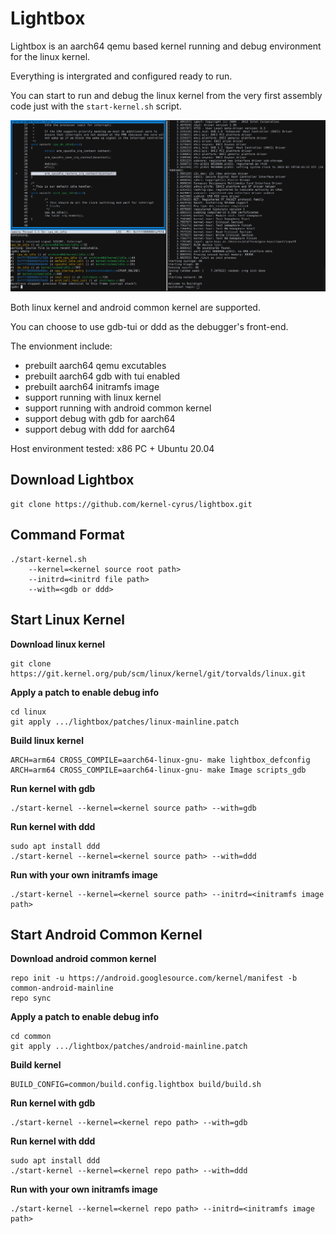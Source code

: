 Lightbox
=============================

Lightbox is an aarch64 qemu based kernel running and debug environment for the linux kernel.

Everything is intergrated and configured ready to run.

You can start to run and debug the linux kernel from the very first assembly code just with the `start-kernel.sh` script.

![Snapshot](https://raw.githubusercontent.com/kernel-cyrus/lightbox/master/snapshots/snapshot.png)

Both linux kernel and android common kernel are supported.

You can choose to use gdb-tui or ddd as the debugger's front-end.

The envionment include:
- prebuilt aarch64 qemu excutables
- prebuilt aarch64 gdb with tui enabled
- prebuilt aarch64 initramfs image
- support running with linux kernel
- support running with android common kernel
- support debug with gdb for aarch64
- support debug with ddd for aarch64

Host environment tested: x86 PC + Ubuntu 20.04

Download Lightbox
-----------------------------

```
git clone https://github.com/kernel-cyrus/lightbox.git
```

Command Format
-----------------------------

```
./start-kernel.sh
    --kernel=<kernel source root path>
    --initrd=<initrd file path>
    --with=<gdb or ddd>
```

Start Linux Kernel
-----------------------------

**Download linux kernel**
```
git clone https://git.kernel.org/pub/scm/linux/kernel/git/torvalds/linux.git
```
**Apply a patch to enable debug info**
```
cd linux
git apply .../lightbox/patches/linux-mainline.patch
```
**Build linux kernel**
```
ARCH=arm64 CROSS_COMPILE=aarch64-linux-gnu- make lightbox_defconfig
ARCH=arm64 CROSS_COMPILE=aarch64-linux-gnu- make Image scripts_gdb
```
**Run kernel with gdb**
```
./start-kernel --kernel=<kernel source path> --with=gdb
```
**Run kernel with ddd**
```
sudo apt install ddd
./start-kernel --kernel=<kernel source path> --with=ddd
```
**Run with your own initramfs image**
```
./start-kernel --kernel=<kernel source path> --initrd=<initramfs image path>
```

Start Android Common Kernel
-----------------------------

**Download android common kernel**
```
repo init -u https://android.googlesource.com/kernel/manifest -b common-android-mainline
repo sync
```
**Apply a patch to enable debug info**
```
cd common
git apply .../lightbox/patches/android-mainline.patch
```
**Build kernel**
```
BUILD_CONFIG=common/build.config.lightbox build/build.sh
```
**Run kernel with gdb**
```
./start-kernel --kernel=<kernel repo path> --with=gdb
```
**Run kernel with ddd**
```
sudo apt install ddd
./start-kernel --kernel=<kernel repo path> --with=ddd
```
**Run with your own initramfs image**
```
./start-kernel --kernel=<kernel repo path> --initrd=<initramfs image path>
```
